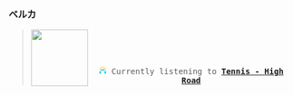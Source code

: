 ### ベルカ
<blockquote>
<kbd>
<a href="https://www.youtube.com/results?search_query=Tennis+High+Road" target="_blank">
    <img align="left" width="100" height="100" src="https:&#x2F;&#x2F;lastfm.freetls.fastly.net&#x2F;i&#x2F;u&#x2F;174s&#x2F;1dcb5ec68b2d47a7a29d2e75c20579a7.png">
</a>
</br></br></br>
<p align="center"><img height="14" width="14" src="assets/listening.png"> Currently listening to <b><a href="https://www.youtube.com/results?search_query=Tennis+High+Road" target="_blank">Tennis - High Road</a> </b></p>
</kbd>
</blockquote>


